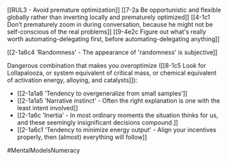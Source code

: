 [[RUL3 - Avoid premature optimization]]
[[7-2a Be opportunistic and flexible globally rather than inverting locally and prematurely optimized]]
[[4-1c1 Don’t prematurely zoom in during conversation, because he might not be self-conscious of the real problems]]
[[9-4e2c Figure out what's really worth automating-delegating first, before automating-delegating anything]]

[[2-1a6c4 'Randomness' - The appearance of 'randomness' is subjective]]

Dangerous combination that makes you overoptimize ([[8-1c5 Look for Lollapalooza, or system equivalent of critical mass, or chemical equivalent of activation energy, alloying, and catalysts]]): 
- [[2-1a1a6 'Tendency to overgeneralize from small samples']]
- [[2-1a1a5 'Narrative instinct' - Often the right explanation is one with the least intent involved]]
- [[2-1a6c 'Inertia' - In most ordinary moments the situation thinks for us, and these seemingly insignificant decisions compound.]]
- [[2-1a6c1 'Tendency to minimize energy output' - Align your incentives properly, then (almost) everything will follow]]

#MentalModelsNumeracy 